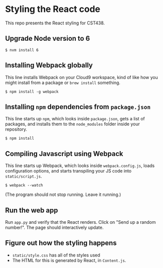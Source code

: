 # Styling the React code

This repo presents the React styling for CST438.

## Upgrade Node version to 6

```$ nvm install 6```

## Installing Webpack globally

This line installs Webpack on your Cloud9 workspace, kind of like how you might
install from a package or `brew install` something.

```$ npm install -g webpack```

## Installing `npm` dependencies from `package.json`

This line starts up `npm`, which looks inside `package.json`, gets a list of
packages, and installs them to the `node_modules` folder inside your repository.

```$ npm install```

## Compiling Javascript using Webpack

This line starts up Webpack, which looks inside `webpack.config.js`, loads
configuration options, and starts transpiling your JS code into `static/script.js`.

```$ webpack --watch```

(The program should not stop running. Leave it running.)

## Run the web app

Run `app.py` and verify that the React renders. Click on "Send up a random
number!". The page should interactively update.

## Figure out how the styling happens

* `static/style.css` has all of the styles used
* The HTML for this is generated by React, in `Content.js`.
